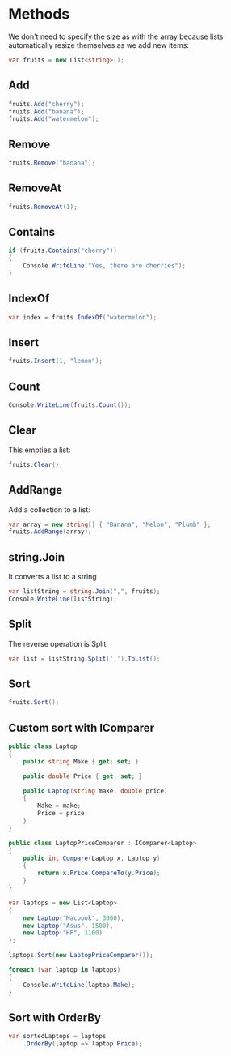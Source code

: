 # Methods

We don't need to specify the size as with the array because lists automatically resize themselves as we add new items:

``` csharp
var fruits = new List<string>();
```

## Add

``` csharp
fruits.Add("cherry");
fruits.Add("banana");
fruits.Add("watermelon");
```

## Remove

``` csharp
fruits.Remove("banana");
```

## RemoveAt
``` csharp
fruits.RemoveAt(1);
```

## Contains

``` csharp
if (fruits.Contains("cherry"))
{
    Console.WriteLine("Yes, there are cherries");
}
```

## IndexOf
``` csharp
var index = fruits.IndexOf("watermelon");
```

## Insert
``` csharp
fruits.Insert(1, "lemon");
```

## Count
``` csharp
Console.WriteLine(fruits.Count());
```

## Clear
This empties a list:

``` csharp
fruits.Clear();
```

## AddRange

Add a collection to a list:

``` csharp
var array = new string[] { "Banana", "Melon", "Plumb" };
fruits.AddRange(array);
```

## string.Join

It converts a list to a string

``` csharp
var listString = string.Join(",", fruits);
Console.WriteLine(listString);
```

## Split
The reverse operation is Split

``` csharp
var list = listString.Split(',').ToList();
```

## Sort

``` csharp
fruits.Sort();
```

## Custom sort with IComparer

``` csharp
public class Laptop
{
    public string Make { get; set; }

    public double Price { get; set; }

    public Laptop(string make, double price)
    {
        Make = make;
        Price = price;
    }
}
```

``` csharp
public class LaptopPriceComparer : IComparer<Laptop>
{
    public int Compare(Laptop x, Laptop y)
    {
        return x.Price.CompareTo(y.Price);
    }
}
```

``` csharp
var laptops = new List<Laptop>
{
    new Laptop("Macbook", 3000),
    new Laptop("Asus", 1500),
    new Laptop("HP", 1100)
};

laptops.Sort(new LaptopPriceComparer());

foreach (var laptop in laptops)
{
    Console.WriteLine(laptop.Make);
}
```

## Sort with OrderBy
``` csharp
var sortedLaptops = laptops
    .OrderBy(laptop => laptop.Price);
```
